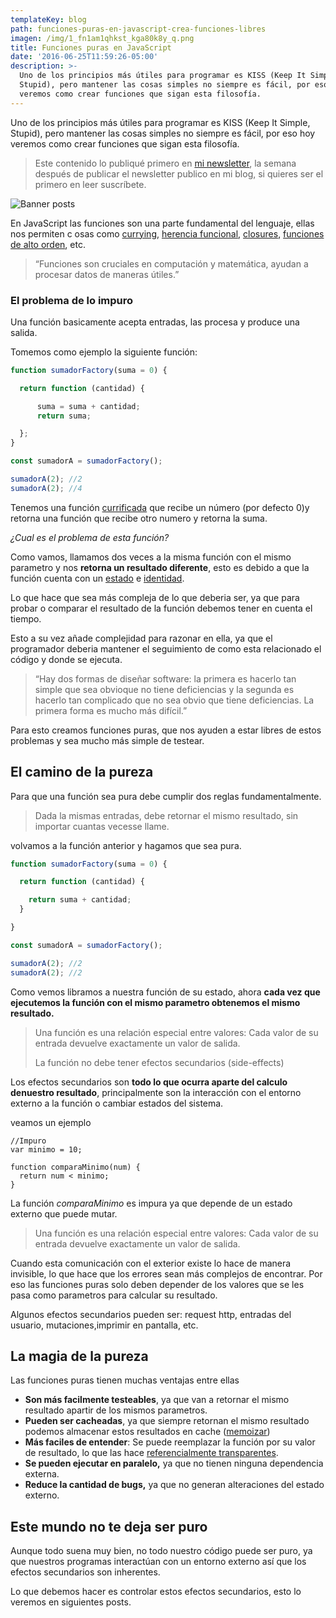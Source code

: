 ```yaml
---
templateKey: blog
path: funciones-puras-en-javascript-crea-funciones-libres
imagen: /img/1_fn1am1qhkst_kga80k8y_q.png
title: Funciones puras en JavaScript
date: '2016-06-25T11:59:26-05:00'
description: >-
  Uno de los principios más útiles para programar es KISS (Keep It Simple,
  Stupid), pero mantener las cosas simples no siempre es fácil, por eso hoy
  veremos como crear funciones que sigan esta filosofía.
---
```

Uno de los principios más útiles para programar es KISS (Keep It Simple, Stupid), pero mantener las cosas simples no siempre es fácil, por eso hoy veremos como crear funciones que sigan esta filosofía.

> Este contenido lo publiqué primero en [mi newsletter](https://tinyletter.com/yeion7), la semana después de publicar el newsletter publico en mi blog, si quieres ser el primero en leer suscríbete.

![Banner posts](/img/1_fn1am1qhkst_kga80k8y_q.png)

En JavaScript las funciones son una parte fundamental del lenguaje, ellas nos permiten c osas como [currying](/currying-en-javascript-funciones-con-superpoderes), [herencia funcional](/herencia-funcional-en-javascript), [closures](/entendiendo-closures-en-javascript), [funciones de alto orden](/funciones-de-alto-orden-en-javascript), etc.

>  “Funciones son cruciales en computación y matemática, ayudan a procesar datos de maneras útiles.”

### El problema de lo impuro

Una función basicamente acepta entradas, las procesa y produce una salida.

Tomemos como ejemplo la siguiente función:

```js
function sumadorFactory(suma = 0) {

  return function (cantidad) {

      suma = suma + cantidad;
      return suma;

  };
}

const sumadorA = sumadorFactory();

sumadorA(2); //2
sumadorA(2); //4
```

Tenemos una función [currificada](/currying-en-javascript-funciones-con-superpoderes) que recibe un número (por defecto 0)y retorna una función que recibe otro numero y retorna la suma.

_¿Cual es el problema de esta función?_

Como vamos, llamamos dos veces a la misma función con el mismo parametro y nos **retorna un resultado diferente**, esto es debido a que la función cuenta con un [estado](https://es.wikipedia.org/wiki/Objeto_programaci%C3%B3n#Estado) e [identidad](https://es.wikipedia.org/wiki/Objeto_programaci%C3%B3n#Identidad).

Lo que hace que sea más compleja de lo que deberia ser, ya que para probar o comparar el resultado de la función debemos tener en cuenta el tiempo.

Esto a su vez añade complejidad para razonar en ella, ya que el programador deberia mantener el seguimiento de como esta relacionado el código y donde se ejecuta.

> “Hay dos formas de diseñar software: la primera es hacerlo tan simple que sea obvioque no tiene deficiencias y la segunda es hacerlo tan complicado que no sea obvio que tiene deficiencias. La primera forma es mucho más difícil.”

Para esto creamos funciones puras, que nos ayuden a estar libres de estos problemas y sea mucho más simple de testear.

## El camino de la pureza

Para que una función sea pura debe cumplir dos reglas fundamentalmente.

> Dada la mismas entradas, debe retornar el mismo resultado, sin importar cuantas vecesse llame.

volvamos a la función anterior y hagamos que sea pura.

```js
function sumadorFactory(suma = 0) {

  return function (cantidad) {

    return suma + cantidad;
  }

}

const sumadorA = sumadorFactory();

sumadorA(2); //2
sumadorA(2); //2
```

Como vemos libramos a nuestra función de su estado, ahora **cada vez que ejecutemos la función con el mismo parametro obtenemos el mismo resultado.**

> Una función es una relación especial entre valores: Cada valor de su entrada devuelve exactamente un valor de salida.
>
> La función no debe tener efectos secundarios (side-effects)

Los efectos secundarios son **todo lo que ocurra aparte del calculo denuestro resultado**, principalmente son la interacción con el entorno externo a la función o cambiar estados del sistema.

veamos un ejemplo

```
//Impuro
var minimo = 10;

function comparaMinimo(num) {
  return num < minimo;
}
```

La función _comparaMinimo_ es impura ya que depende de un estado externo que puede mutar.

> Una función es una relación especial entre valores: Cada valor de su entrada devuelve exactamente un valor de salida.

Cuando esta comunicación con el exterior existe lo hace de manera invisible, lo que hace que los errores sean más complejos de encontrar. Por eso las funciones puras solo deben depender de los valores que se les pasa como parametros para calcular su resultado.

Algunos efectos secundarios pueden ser: request http, entradas del usuario, mutaciones,imprimir en pantalla, etc.

## La magia de la pureza

Las funciones puras tienen muchas ventajas entre ellas

* **Son más facilmente testeables**, ya que van a retornar el mismo resultado apartir de los mismos parametros.
* **Pueden ser cacheadas**, ya que siempre retornan el mismo resultado podemos almacenar estos resultados en cache ([memoizar](http://ramdajs.com/0.21.0/docs/#memoize))
* **Más faciles de entender**: Se puede reemplazar la función por su valor de resultado, lo que las hace [referencialmente transparentes](https://es.wikipedia.org/wiki/Transparencia_referencial).
* **Se pueden ejecutar en paralelo,** ya que no tienen ninguna dependencia externa.
* **Reduce la cantidad de bugs,** ya que no generan alteraciones del estado externo.

## Este mundo no te deja ser puro

Aunque todo suena muy bien, no todo nuestro código puede ser puro, ya que nuestros programas interactúan con un entorno externo así que los efectos secundarios son inherentes.

Lo que debemos hacer es controlar estos efectos secundarios, esto lo veremos en siguientes posts.
